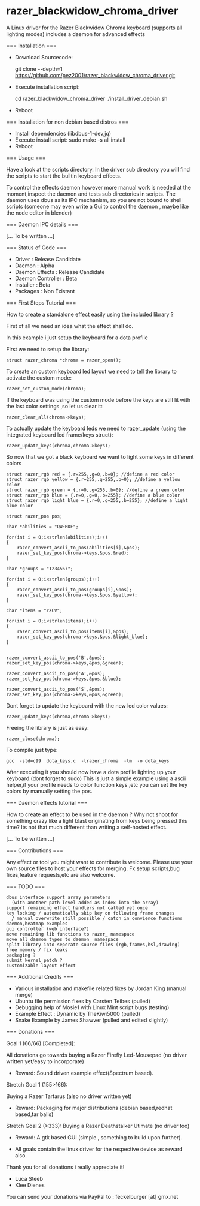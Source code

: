# razer_blackwidow_chroma_driver
A Linux driver for the Razer Blackwidow Chroma keyboard (supports all lighting modes) includes a daemon for advanced effects






=== Installation === 

 - Download Sourcecode:

 	git clone --depth=1 https://github.com/pez2001/razer_blackwidow_chroma_driver.git
 
 - Execute installation script:

 	cd razer_blackwidow_chroma_driver
	./install_driver_debian.sh
 
 - Reboot
 








=== Installation for non debian based distros ===


 - Install dependencies (libdbus-1-dev,jq)
 - Execute install script:
	sudo make -s all install
 - Reboot









=== Usage ===


 Have a look at the scripts directory.
 In the driver sub directory you will find the scripts to
 start the builtin keyboard effects.

 To control the effects daemon however more manual work is needed
 at the moment,inspect the daemon and tests sub directories in scripts.
 The daemon uses dbus as its IPC mechanism, so you are not bound to shell scripts
 (someone may even write a Gui to control the daemon , maybe like the node editor in blender)









=== Daemon IPC details ===

[... To be written ...]







=== Status of Code ===

 - Driver : Release Candidate
 - Daemon : Alpha
 - Daemon Effects : Release Candidate
 - Daemon Controller : Beta
 - Installer : Beta
 - Packages : Non Existant








=== First Steps Tutorial ===


How to create a standalone effect easily using the included library ?

First of all we need an idea what the effect shall do.

In this example i just setup the keyboard for a dota profile

First we need to setup the library:

	struct razer_chroma *chroma = razer_open();


To create an custom keyboard led layout we need to tell the library to activate the custom mode:

	razer_set_custom_mode(chroma);

If the keyboard was using the custom mode before the keys are still lit with the last color settings ,so let us clear it:

	razer_clear_all(chroma->keys);

To actually update the keyboard leds we need to razer_update (using the integrated keyboard led frame/keys struct):

	razer_update_keys(chroma,chroma->keys);

So now that we got a black keyboard we want to light some keys in different colors

	struct razer_rgb red = {.r=255,.g=0,.b=0}; //define a red color
	struct razer_rgb yellow = {.r=255,.g=255,.b=0}; //define a yellow color
	struct razer_rgb green = {.r=0,.g=255,.b=0}; //define a green color
	struct razer_rgb blue = {.r=0,.g=0,.b=255}; //define a blue color
	struct razer_rgb light_blue = {.r=0,.g=255,.b=255}; //define a light blue color
	
	struct razer_pos pos;

	char *abilities = "QWERDF";

	for(int i = 0;i<strlen(abilities);i++)
	{	
		razer_convert_ascii_to_pos(abilities[i],&pos);
		razer_set_key_pos(chroma->keys,&pos,&red);
	}

	char *groups = "1234567";

	for(int i = 0;i<strlen(groups);i++)
	{	
		razer_convert_ascii_to_pos(groups[i],&pos);
		razer_set_key_pos(chroma->keys,&pos,&yellow);
	}

	char *items = "YXCV";

	for(int i = 0;i<strlen(items);i++)
	{	
		razer_convert_ascii_to_pos(items[i],&pos);
		razer_set_key_pos(chroma->keys,&pos,&light_blue);
	}


	razer_convert_ascii_to_pos('B',&pos);
	razer_set_key_pos(chroma->keys,&pos,&green);

	razer_convert_ascii_to_pos('A',&pos);
	razer_set_key_pos(chroma->keys,&pos,&blue);

	razer_convert_ascii_to_pos('S',&pos);
	razer_set_key_pos(chroma->keys,&pos,&green);


Dont forget to update the keyboard with the new led color values:

	razer_update_keys(chroma,chroma->keys);


Freeing the library is just as easy:

 	razer_close(chroma);


To compile just type:

	gcc  -std=c99  dota_keys.c  -lrazer_chroma  -lm  -o dota_keys

After executing it you should now have a dota profile lighting up your keyboard.(dont forget to sudo)
This is just a simple example using a ascii helper,if your profile needs to color function keys ,etc
you can set the key colors by manually setting the pos.






=== Daemon effects tutorial ===


How to create an effect to be used in the daemon ?
Why not shoot for something crazy like a light blast originating from keys being pressed this time?
Its not that much different than writing a self-hosted effect.

[... To be written ...]






=== Contributions ===


Any effect or tool you might want to contribute is welcome.
Please use your own source files to host your effects for merging.
Fx setup scripts,bug fixes,feature requests,etc are also welcome.


=== TODO ===


	dbus interface support array parameters 
	  (with another path level added as index into the array)
	support remaining effect handlers not called yet once
	key locking / automatically skip key on following frame changes 
	  / manual overwrite still possible / catch in convience functions
	daemon,heatmap examples
	gui controller (web interface?)
	move remaining lib functions to razer_ namespace
	move all daemon types to daemon_ namespace
	split library into seperate source files (rgb,frames,hsl,drawing)
	free memory / fix leaks
	packaging ?
	submit kernel patch ?
	customizable layout effect








=== Additional Credits ===


 - Various installation and makefile related fixes by Jordan King (manual merge)
 - Ubuntu file permission fixes by Carsten Teibes (pulled)
 - Debugging help of Mosie1 with Linux Mint script bugs (testing)
 - Example Effect  : Dynamic by TheKiwi5000 (pulled)
 - Snake Example by James Shawver (pulled and edited slightly)






=== Donations ===

Goal 1 (66/66)  [Completed]: 

 All donations go towards buying a Razer Firefly Led-Mousepad (no driver written yet/easy to incorporate)

 - Reward:  Sound driven example effect(Spectrum based).

Stretch Goal 1 (155>166):
 
Buying a Razer Tartarus (also no driver written yet)

 - Reward:  Packaging for major distributions (debian based,redhat based,tar balls)

Stretch Goal 2 (>333):
 Buying a Razer Deathstalker Utimate (no driver too)
 - Reward:  A gtk based GUI (simple , something to build upon further).

 - All goals contain the linux driver for the respective device as reward also.



Thank you for all donations i really appreciate it!



  - Luca Steeb 
  - Klee Dienes


  You can send your donations via PayPal to : feckelburger [at] gmx.net
